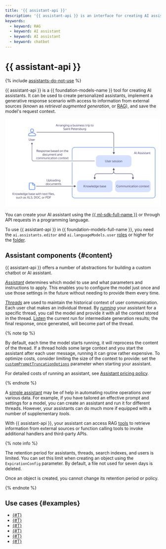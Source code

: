 ```yaml
---
title: '{{ assistant-api }}'
description: '{{ assistant-api }} is an interface for creating AI assistants. You can use it to set up an RAG scenario and develop an assistant for querying your knowledge base.'
keywords:
  - keyword: RAG
  - keyword: AI assistant
  - keyword: AI assistant
  - keyword: chatbot
---
```


# {{ assistant-api }}

{% include [assistants-do-not-use](../../../_includes/ai-studio/ai-assistant-disclaimer.md) %}

{{ assistant-api }} is a {{ foundation-models-name }} tool for creating AI assistants. It can be used to create personalized assistants, implement a generative response scenario with access to information from external sources (known as _retrieval augmented generation_, or [RAG](https://en.wikipedia.org/wiki/Retrieval-augmented_generation)), and save the model's request context.

![ai-assistant](../../../_assets/ai-studio/ai-assistant.svg)

You can create your AI assistant using the [{{ ml-sdk-full-name }}](../../sdk/index.md) or through API requests in a programming language.

To use {{ assistant-api }} in {{ foundation-models-full-name }}, you need the `ai.assistants.editor` and `ai.languageModels.user` [roles](../../security/index.md#service-roles) or higher for the [folder](../../../resource-manager/concepts/resources-hierarchy.md#folder).

## Assistant components {#content}

{{ assistant-api }} offers a number of abstractions for building a custom chatbot or AI assistant. 

[_Assistant_](../../assistants/api-ref/grpc/Assistant/index.md) determines which model to use and what parameters and instructions to apply. This enables you to configure the model just once and use those settings in the future without needing to provide them every time.

[_Threads_](../../threads/api-ref/grpc/index.md) are used to maintain the historical context of user communication. Each user chat makes an individual thread. By [_running_](../../runs/api-ref/grpc/index.md) your assistant for a specific thread, you call the model and provide it with all the context stored in the thread. [Listen](../../runs/api-ref/grpc/Run/listen.md) the current run for intermediate generation results; the final response, once generated, will become part of the thread.

{% note tip %}

By default, each time the model starts running, it will reprocess the content of the thread. If a thread holds some large context and you start the assistant after each user message, running it can grow rather expensive. To optimize costs, consider limiting the size of the context to provide: set the [`customPromptTruncationOptions`](../../runs/api-ref/grpc/Run/create.md) parameter when starting your assistant.

For detailed costs of running an assistant, see [Assistant pricing policy](../../pricing.md#rules-assistant).

{% endnote %}

A [simple assistant](../../operations/assistant/create.md) may be of help in automating routine operations over various data. For example, if you have tailored an effective prompt and settings for a model, you can create an assistant and run it for different threads. However, your assistants can do much more if equipped with a number of supplementary _tools_.

With {{ assistant-api }}, your assistant can access RAG [tools](./tools/index.md) to retrieve information from external sources or function calling tools to invoke additional handlers and third-party APIs.

{% note info %}

The retention period for assistants, threads, search indexes, and users is limited. You can set this limit when creating an object using the `ExpirationConfig` parameter. By default, a file not used for seven days is deleted.

Once an object is created, you cannot change its retention period or policy.

{% endnote %}

## Use cases {#examples}

* [{#T}](../../operations/assistant/create.md)
* [{#T}](../../operations/assistant/create-with-searchindex.md)
* [{#T}](../../operations/assistant/request-chunked-response.md)
* [{#T}](../../tutorials/pdf-searchindex-ai-assistant.md)
* [{#T}](../../operations/assistant/create-with-labels.md)
* [{#T}](../../operations/assistant/rephraser.md)